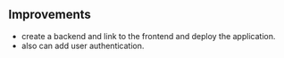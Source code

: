 ## Improvements

- create a backend and link to the frontend and deploy the application.
- also can add user authentication.
